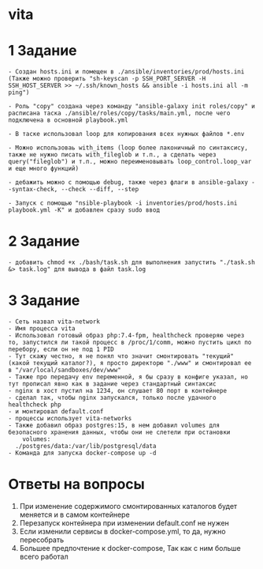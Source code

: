 # vita

# 1 Задание

    - Создан hosts.ini и помещен в ./ansible/inventories/prod/hosts.ini
    (Также можно проверить "sh-keyscan -p SSH_PORT_SERVER -H SSH_HOST_SERVER >> ~/.ssh/known_hosts && ansible -i hosts.ini all -m ping")

    - Роль "copy" создана через команду "ansible-galaxy init roles/copy" и расписана таска ./ansible/roles/copy/tasks/main.yml, после чего подключена в основной playbook.yml

    - В таске использовал loop для копирования всех нужных файлов *.env

    - Можно использоваь with_items (loop более лаконичный по синтаксису, также не нужно писать with_fileglob и т.п., а сделать через query("fileglob") и т.п., можно переименовывать loop_control.loop_var и еще много функций)

    - дебажить можно с помощью debug, также через флаги в ansible-galaxy --syntax-check, --check --diff, --step

    - Запуск с помощью "nsible-playbook -i inventories/prod/hosts.ini playbook.yml -K" и добавлен сразу sudo ввод

# 2 Задание

    - добавить chmod +x ./bash/task.sh для выполнения запустить "./task.sh &> task.log" для вывода в файл task.log

# 3 Задание

    - Сеть назвал vita-network
    - Имя процесса vita
    - Использовал готовый образ php:7.4-fpm, healthcheck проверяю через то, запустился ли такой процесс в /proc/1/comm, можно пустить цикл по перебору, если он не под 1 PID
    - Тут скажу честно, я не понял что значит смонтировать "текущий" (какой текущий каталог?), я просто директорю "./www" и смонтировал ее в "/var/local/sandboxes/dev/www"
    - Также про передачу env переменной, я бы сразу в конфиге указал, но тут прописал явно как в задание через стандартный синтаксис
    - nginx в хост пустил на 1234, он слушает 80 порт в контейнере
    - сделал так, чтобы nginx запускался, только после удачного healthcheck php
    - и монтировал default.conf
    - процессы использует vita-networks
    - Также добавил образ postgres:15, в нем добавил volumes для безопасного хранения данных, чтобы они не слетели при остановки
        volumes:
      ./postgres/data:/var/lib/postgresql/data
    - Команда для запуска docker-compose up -d

# Ответы на вопросы

1. При изменение содержимого смонтированных каталогов будет меняется и в самом контейнере
2. Перезапуск контейнера при изменении default.conf не нужен
3. Если изменили сервисы в docker-compose.yml, то да, нужно пересобрать
4. Большее предпочтение к docker-compose, Так как с ним больше всего работал
    